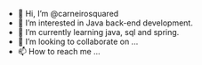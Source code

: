 - 👋 Hi, I’m @carneirosquared
- 👀 I’m interested in Java back-end development.
- 🌱 I’m currently learning java, sql and spring.
- 💞️ I’m looking to collaborate on ...
- 📫 How to reach me ...

<!---
carneirosquared/carneirosquared is a ✨ special ✨ repository because its `README.md` (this file) appears on your GitHub profile.
You can click the Preview link to take a look at your changes.
--->
